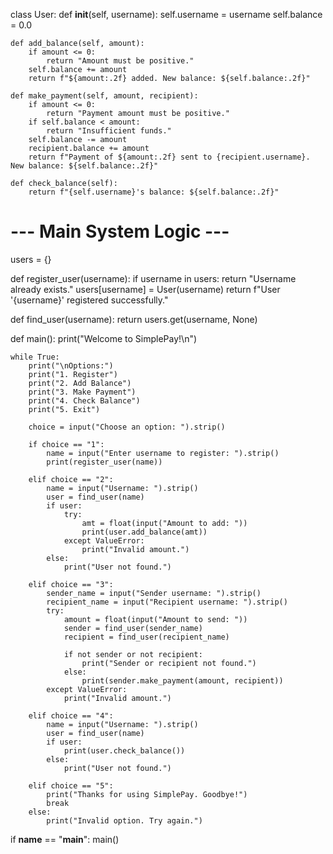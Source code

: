 class User:
    def __init__(self, username):
        self.username = username
        self.balance = 0.0

    def add_balance(self, amount):
        if amount <= 0:
            return "Amount must be positive."
        self.balance += amount
        return f"${amount:.2f} added. New balance: ${self.balance:.2f}"

    def make_payment(self, amount, recipient):
        if amount <= 0:
            return "Payment amount must be positive."
        if self.balance < amount:
            return "Insufficient funds."
        self.balance -= amount
        recipient.balance += amount
        return f"Payment of ${amount:.2f} sent to {recipient.username}. New balance: ${self.balance:.2f}"

    def check_balance(self):
        return f"{self.username}'s balance: ${self.balance:.2f}"


# --- Main System Logic ---
users = {}

def register_user(username):
    if username in users:
        return "Username already exists."
    users[username] = User(username)
    return f"User '{username}' registered successfully."

def find_user(username):
    return users.get(username, None)

def main():
    print("Welcome to SimplePay!\n")

    while True:
        print("\nOptions:")
        print("1. Register")
        print("2. Add Balance")
        print("3. Make Payment")
        print("4. Check Balance")
        print("5. Exit")

        choice = input("Choose an option: ").strip()

        if choice == "1":
            name = input("Enter username to register: ").strip()
            print(register_user(name))

        elif choice == "2":
            name = input("Username: ").strip()
            user = find_user(name)
            if user:
                try:
                    amt = float(input("Amount to add: "))
                    print(user.add_balance(amt))
                except ValueError:
                    print("Invalid amount.")
            else:
                print("User not found.")

        elif choice == "3":
            sender_name = input("Sender username: ").strip()
            recipient_name = input("Recipient username: ").strip()
            try:
                amount = float(input("Amount to send: "))
                sender = find_user(sender_name)
                recipient = find_user(recipient_name)

                if not sender or not recipient:
                    print("Sender or recipient not found.")
                else:
                    print(sender.make_payment(amount, recipient))
            except ValueError:
                print("Invalid amount.")

        elif choice == "4":
            name = input("Username: ").strip()
            user = find_user(name)
            if user:
                print(user.check_balance())
            else:
                print("User not found.")

        elif choice == "5":
            print("Thanks for using SimplePay. Goodbye!")
            break
        else:
            print("Invalid option. Try again.")

if __name__ == "__main__":
    main()
